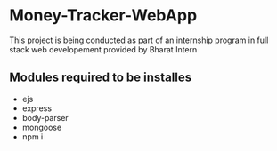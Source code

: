 # Money-Tracker-WebApp
This project is being conducted as part of an internship program in full stack web developement provided by Bharat Intern

## Modules required to be installes
+ ejs
+ express
+ body-parser
+ mongoose
+ npm i

